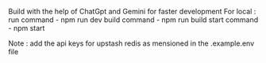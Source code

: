 Build with the help of ChatGpt and Gemini for faster development 
For local :
run command - npm run dev
build command - npm run build 
start command - npm start

Note : add the api keys for upstash redis as mensioned in the .example.env file 
